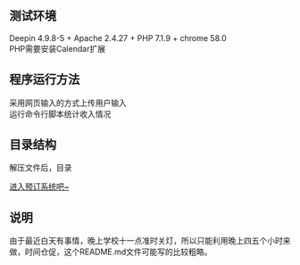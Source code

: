 ## 测试环境
Deepin 4.9.8-5 + Apache 2.4.27 + PHP 7.1.9 + chrome 58.0  
PHP需要安装Calendar扩展
## 程序运行方法
采用网页输入的方式上传用户输入  
运行命令行脚本统计收入情况
## 目录结构
解压文件后，目录



[进入预订系统吧~](./index.html)
## 说明
由于最近白天有事情，晚上学校十一点准时关灯，所以只能利用晚上四五个小时来做，时间仓促，这个README.md文件可能写的比较粗略。
